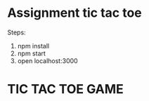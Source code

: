 # Assignment tic tac toe
Steps:
1. npm install
2. npm start
3. open localhost:3000

# TIC TAC TOE GAME